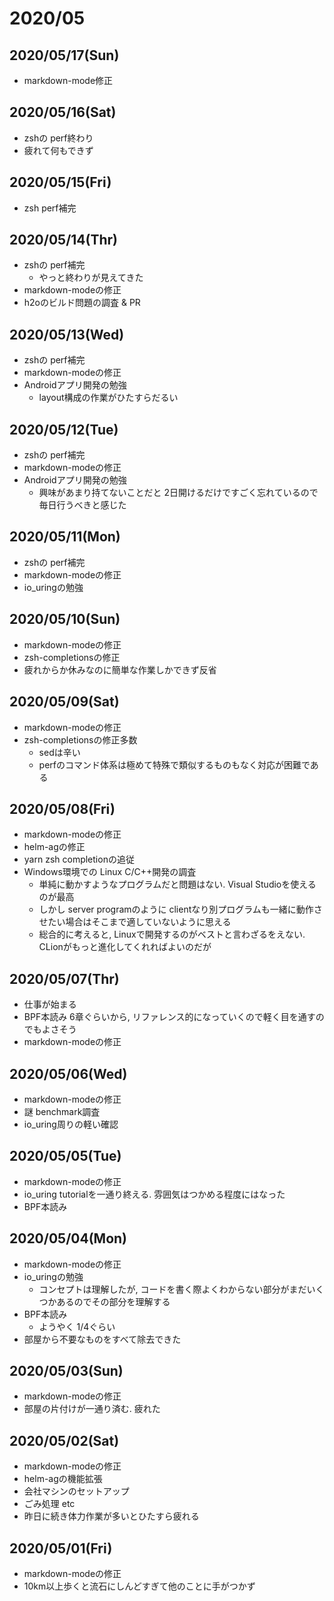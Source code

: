 # 2020/05

## 2020/05/17(Sun)

- markdown-mode修正

## 2020/05/16(Sat)

- zshの perf終わり
- 疲れて何もできず

## 2020/05/15(Fri)

- zsh perf補完

## 2020/05/14(Thr)

- zshの perf補完
  - やっと終わりが見えてきた
- markdown-modeの修正
- h2oのビルド問題の調査 & PR

## 2020/05/13(Wed)

- zshの perf補完
- markdown-modeの修正
- Androidアプリ開発の勉強
  - layout構成の作業がひたすらだるい

## 2020/05/12(Tue)

- zshの perf補完
- markdown-modeの修正
- Androidアプリ開発の勉強
  - 興味があまり持てないことだと 2日開けるだけですごく忘れているので毎日行うべきと感じた

## 2020/05/11(Mon)

- zshの perf補完
- markdown-modeの修正
- io_uringの勉強

## 2020/05/10(Sun)

- markdown-modeの修正
- zsh-completionsの修正
- 疲れからか休みなのに簡単な作業しかできず反省

## 2020/05/09(Sat)

- markdown-modeの修正
- zsh-completionsの修正多数
  - sedは辛い
  - perfのコマンド体系は極めて特殊で類似するものもなく対応が困難である

## 2020/05/08(Fri)

- markdown-modeの修正
- helm-agの修正
- yarn zsh completionの追従
- Windows環境での Linux C/C++開発の調査
  - 単純に動かすようなプログラムだと問題はない. Visual Studioを使えるのが最高
  - しかし server programのように clientなり別プログラムも一緒に動作させたい場合はそこまで適していないように思える
  - 総合的に考えると, Linuxで開発するのがベストと言わざるをえない. CLionがもっと進化してくれればよいのだが

## 2020/05/07(Thr)

- 仕事が始まる
- BPF本読み 6章ぐらいから, リファレンス的になっていくので軽く目を通すのでもよさそう
- markdown-modeの修正

## 2020/05/06(Wed)

- markdown-modeの修正
- 謎 benchmark調査
- io_uring周りの軽い確認

## 2020/05/05(Tue)

- markdown-modeの修正
- io_uring tutorialを一通り終える. 雰囲気はつかめる程度にはなった
- BPF本読み

## 2020/05/04(Mon)

- markdown-modeの修正
- io_uringの勉強
  - コンセプトは理解したが, コードを書く際よくわからない部分がまだいくつかあるのでその部分を理解する
- BPF本読み
  - ようやく 1/4ぐらい
- 部屋から不要なものをすべて除去できた

## 2020/05/03(Sun)

- markdown-modeの修正
- 部屋の片付けが一通り済む. 疲れた

## 2020/05/02(Sat)

- markdown-modeの修正
- helm-agの機能拡張
- 会社マシンのセットアップ
- ごみ処理 etc
- 昨日に続き体力作業が多いとひたすら疲れる

## 2020/05/01(Fri)

- markdown-modeの修正
- 10km以上歩くと流石にしんどすぎて他のことに手がつかず
